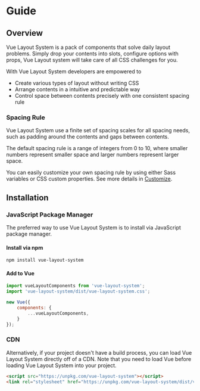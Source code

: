 # Guide

## Overview
Vue Layout System is a pack of components that solve daily layout problems.
Simply drop your contents into slots, configure options with props, Vue Layout system will take care of all CSS challenges for you.

With Vue Layout System developers are empowered to

- Create various types of layout without writing CSS
- Arrange contents in a intuitive and predictable way
- Control space between contents precisely with one consistent spacing rule

### Spacing Rule
Vue Layout System use a finite set of spacing scales for all spacing needs, such as padding around the contents and gaps between contents.

The default spacing rule is a range of integers from 0 to 10, where smaller numbers represent smaller space and larger numbers represent larger space.

You can easily customize your own spacing rule by using either Sass variables or CSS custom properties. See more details in [Customize](/customize/).

## Installation

### JavaScript Package Manager 
The preferred way to use Vue Layout System is to install via JavaScript package manager.

#### Install via npm
```shell script
npm install vue-layout-system
```

#### Add to Vue
```javascript
import vueLayoutComponents from 'vue-layout-system';
import 'vue-layout-system/dist/vue-layout-system.css';

new Vue({
	components: {
		...vueLayoutComponents,
	}
});
```

### CDN
Alternatively, if your project doesn't have a build process, you can load Vue Layout System directly off of a CDN. Note that you need to load Vue before loading Vue Layout System into your project.

```html
<script src="https://unpkg.com/vue-layout-system"></script>
<link rel="stylesheet" href="https://unpkg.com/vue-layout-system/dist/vue-layout-system.css">
```
